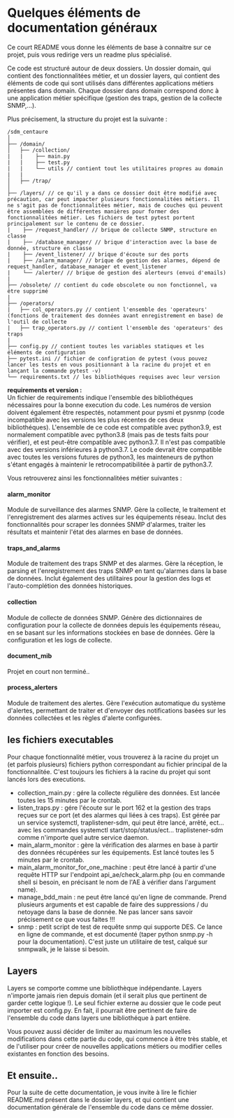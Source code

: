 # Quelques éléments de documentation généraux

Ce court README vous donne les éléments de base à connaitre sur ce projet, puis vous redirige vers un readme plus spécialisé.

Ce code est structuré autour de deux dossiers. Un dossier domain, qui contient des fonctionnalitées métier, et un dossier layers, qui contient des éléments de code qui sont utilisés dans différentes applications métiers présentes dans domain. Chaque dossier dans domain correspond donc à une application métier spécifique (gestion des traps, gestion de la collecte SNMP,...).

Plus précisement, la structure du projet est la suivante :

```
/sdm_centaure
│
├── /domain/
│   ├── /collection/
|   |    ├── main.py
|   |    ├── test.py
|   |    └── utils // contient tout les utilitaires propres au domain
|   |
│   ├── /trap/
│
├── /layers/ // ce qu'il y a dans ce dossier doit être modifié avec précaution, car peut impacter plusieurs fonctionnalitées métiers. Il ne s'agit pas de fonctionnalitées métier, mais de couches qui peuvent être assemblées de différentes manières pour former des fonctionnalitées métier. Les fichiers de test pytest portent principalement sur le contenu de ce dossier.
|    ├── /request_handler/ // brique de collecte SNMP, structure en classe
|    ├── /database_manager/ // brique d'interaction avec la base de donnée, structure en classe
|    ├── /event_listener/ // brique d'écoute sur des ports
|    ├── /alarm_manager/ // brique de gestion des alarmes, dépend de request_handler, database_manager et event_listener
|    └── /alerter/ // brique de gestion des alerteurs (envoi d'emails)
|
├── /obsolete/ // contient du code obscolete ou non fonctionnel, va être supprimé
|
├── /operators/
|   ├── col_operators.py // contient l'ensemble des 'operateurs' (fonctions de traitement des données avant enregistrement en base) de l'outil de collecte
|   ├── trap_operators.py // contient l'ensemble des 'operateurs' des traps
|
├── config.py // contient toutes les variables statiques et les éléments de configuration
├── pytest.ini // fichier de configration de pytest (vous pouvez lancer les tests en vous positionnant à la racine du projet et en lançant la commande pytest -v)
└── requirements.txt // les bibliothéques requises avec leur version
```

**requirements et version :**  
Un fichier de requirements indique l'ensemble des bibliothéques nécessaires pour la bonne execution du code. Les numéros de version doivent également être respectés, notamment pour pysmi et pysnmp (code incompatible avec les versions les plus récentes de ces deux bibliothéques).
L'ensemble de ce code est compatible avec python3.9, est normalement compatible avec python3.8 (mais pas de tests faits pour vérifier), et est peut-être compatible avec python3.7. Il n'est pas compatible avec des versions inférieures à python3.7. Le code devrait être compatible avec toutes les versions futures de python3, les mainteneurs de python s'étant engagés à maintenir le retrocompatibilitée à partir de python3.7.

Vous retrouverez ainsi les fonctionnalitées métier suivantes :

#### alarm_monitor

Module de surveillance des alarmes SNMP. Gère la collecte, le traitement et l'enregistrement des alarmes actives sur les équipements réseau. Inclut des fonctionnalités pour scraper les données SNMP d'alarmes, traiter les résultats et maintenir l'état des alarmes en base de données.

#### traps_and_alarms

Module de traitement des traps SNMP et des alarmes. Gère la réception, le parsing et l'enregistrement des traps SNMP en tant qu'alarmes dans la base de données. Inclut également des utilitaires pour la gestion des logs et l'auto-complétion des données historiques.

#### collection

Module de collecte de données SNMP. Génère des dictionnaires de configuration pour la collecte de données depuis les équipements réseau, en se basant sur les informations stockées en base de données. Gère la configuration et les logs de collecte.

#### document_mib

Projet en court non terminé..

#### process_alerters

Module de traitement des alertes. Gère l'exécution automatique du système d'alertes, permettant de traiter et d'envoyer des notifications basées sur les données collectées et les règles d'alerte configurées.

## les fichiers executables

Pour chaque fonctionnalité métier, vous trouverez à la racine du projet un (et parfois plusieurs) fichiers python correspondant au fichier principal de la fonctionnalitée. C'est toujours les fichiers à la racine du projet qui sont lancés lors des executions.

- collection_main.py : gére la collecte régulière des données. Est lancée toutes les 15 minutes par le crontab.
- listen_traps.py : gére l'écoute sur le port 162 et la gestion des traps reçues sur ce port (et des alarmes qui liées à ces traps). Est gérée par un service systemctl, traplistener-sdm, qui peut être lancé, arrêté, ect... avec les commandes systemctl start/stop/status/ect... traplistener-sdm comme n'importe quel autre service daemon.
- main_alarm_monitor : gère la vérification des alarmes en base à partir des données récupérées sur les équipements. Est lancé toutes les 5 minutes par le crontab.
- main_alarm_monitor_for_one_machine : peut être lancé à partir d'une requête HTTP sur l'endpoint api_ae/check_alarm.php (ou en commande shell si besoin, en précisant le nom de l'AE à vérifier dans l'argument name).
- manage_bdd_main : ne peut être lancé qu'en ligne de commande. Prend plusieurs arguments et est capable de faire des suppressions / du netoyage dans la base de donnée. Ne pas lancer sans savoir précisement ce que vous faites !!!
- snmp : petit script de test de requête snmp qui supporte DES. Ce lance en ligne de commande, et est documenté (taper python snmp.py -h pour la documentation). C'est juste un utilitaire de test, calqué sur snmpwalk, je le laisse si besoin.

## Layers

Layers se comporte comme une bibliothèque indépendante. Layers n'importe jamais rien depuis domain (et il serait plus que pertinent de garder cette logique !). Le seul fichier externe au dossier que le code peut importer est config.py. En fait, il pourrait être pertinent de faire de l'ensemble du code dans layers une bibliothéque à part entière.

Vous pouvez aussi décider de limiter au maximum les nouvelles modifications dans cette partie du code, qui commence à être très stable, et de l'utiliser pour créer de nouvelles applications métiers ou modifier celles existantes en fonction des besoins.

## Et ensuite..

Pour la suite de cette documentation, je vous invite à lire le fichier README.md présent dans le dossier layers, et qui contient une documentation générale de l'ensemble du code dans ce même dossier.
